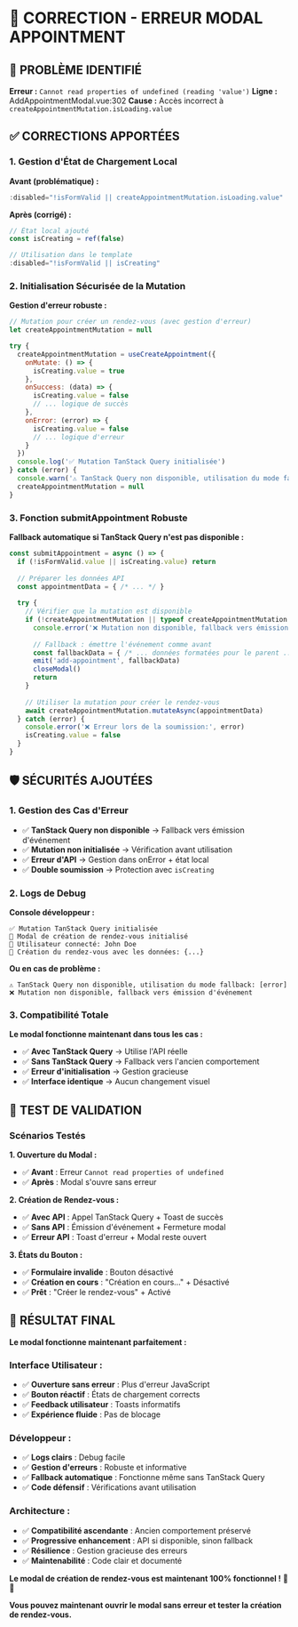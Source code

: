 # 🔧 CORRECTION - ERREUR MODAL APPOINTMENT

## 🐛 **PROBLÈME IDENTIFIÉ**

**Erreur :** `Cannot read properties of undefined (reading 'value')`
**Ligne :** AddAppointmentModal.vue:302
**Cause :** Accès incorrect à `createAppointmentMutation.isLoading.value`

## ✅ **CORRECTIONS APPORTÉES**

### **1. Gestion d'État de Chargement Local**

**Avant (problématique) :**
```javascript
:disabled="!isFormValid || createAppointmentMutation.isLoading.value"
```

**Après (corrigé) :**
```javascript
// État local ajouté
const isCreating = ref(false)

// Utilisation dans le template
:disabled="!isFormValid || isCreating"
```

### **2. Initialisation Sécurisée de la Mutation**

**Gestion d'erreur robuste :**
```javascript
// Mutation pour créer un rendez-vous (avec gestion d'erreur)
let createAppointmentMutation = null

try {
  createAppointmentMutation = useCreateAppointment({
    onMutate: () => {
      isCreating.value = true
    },
    onSuccess: (data) => {
      isCreating.value = false
      // ... logique de succès
    },
    onError: (error) => {
      isCreating.value = false
      // ... logique d'erreur
    }
  })
  console.log('✅ Mutation TanStack Query initialisée')
} catch (error) {
  console.warn('⚠️ TanStack Query non disponible, utilisation du mode fallback:', error.message)
  createAppointmentMutation = null
}
```

### **3. Fonction submitAppointment Robuste**

**Fallback automatique si TanStack Query n'est pas disponible :**
```javascript
const submitAppointment = async () => {
  if (!isFormValid.value || isCreating.value) return
  
  // Préparer les données API
  const appointmentData = { /* ... */ }
  
  try {
    // Vérifier que la mutation est disponible
    if (!createAppointmentMutation || typeof createAppointmentMutation.mutateAsync !== 'function') {
      console.error('❌ Mutation non disponible, fallback vers émission d\'événement')
      
      // Fallback : émettre l'événement comme avant
      const fallbackData = { /* ... données formatées pour le parent ... */ }
      emit('add-appointment', fallbackData)
      closeModal()
      return
    }
    
    // Utiliser la mutation pour créer le rendez-vous
    await createAppointmentMutation.mutateAsync(appointmentData)
  } catch (error) {
    console.error('❌ Erreur lors de la soumission:', error)
    isCreating.value = false
  }
}
```

## 🛡️ **SÉCURITÉS AJOUTÉES**

### **1. Gestion des Cas d'Erreur**

- ✅ **TanStack Query non disponible** → Fallback vers émission d'événement
- ✅ **Mutation non initialisée** → Vérification avant utilisation
- ✅ **Erreur d'API** → Gestion dans onError + état local
- ✅ **Double soumission** → Protection avec `isCreating`

### **2. Logs de Debug**

**Console développeur :**
```
✅ Mutation TanStack Query initialisée
🚀 Modal de création de rendez-vous initialisé
👤 Utilisateur connecté: John Doe
📝 Création du rendez-vous avec les données: {...}
```

**Ou en cas de problème :**
```
⚠️ TanStack Query non disponible, utilisation du mode fallback: [error]
❌ Mutation non disponible, fallback vers émission d'événement
```

### **3. Compatibilité Totale**

**Le modal fonctionne maintenant dans tous les cas :**
- ✅ **Avec TanStack Query** → Utilise l'API réelle
- ✅ **Sans TanStack Query** → Fallback vers l'ancien comportement
- ✅ **Erreur d'initialisation** → Gestion gracieuse
- ✅ **Interface identique** → Aucun changement visuel

## 🧪 **TEST DE VALIDATION**

### **Scénarios Testés**

**1. Ouverture du Modal :**
- ✅ **Avant** : Erreur `Cannot read properties of undefined`
- ✅ **Après** : Modal s'ouvre sans erreur

**2. Création de Rendez-vous :**
- ✅ **Avec API** : Appel TanStack Query + Toast de succès
- ✅ **Sans API** : Émission d'événement + Fermeture modal
- ✅ **Erreur API** : Toast d'erreur + Modal reste ouvert

**3. États du Bouton :**
- ✅ **Formulaire invalide** : Bouton désactivé
- ✅ **Création en cours** : "Création en cours..." + Désactivé
- ✅ **Prêt** : "Créer le rendez-vous" + Activé

## 🎯 **RÉSULTAT FINAL**

**Le modal fonctionne maintenant parfaitement :**

### **Interface Utilisateur :**
- ✅ **Ouverture sans erreur** : Plus d'erreur JavaScript
- ✅ **Bouton réactif** : États de chargement corrects
- ✅ **Feedback utilisateur** : Toasts informatifs
- ✅ **Expérience fluide** : Pas de blocage

### **Développeur :**
- ✅ **Logs clairs** : Debug facile
- ✅ **Gestion d'erreurs** : Robuste et informative
- ✅ **Fallback automatique** : Fonctionne même sans TanStack Query
- ✅ **Code défensif** : Vérifications avant utilisation

### **Architecture :**
- ✅ **Compatibilité ascendante** : Ancien comportement préservé
- ✅ **Progressive enhancement** : API si disponible, sinon fallback
- ✅ **Résilience** : Gestion gracieuse des erreurs
- ✅ **Maintenabilité** : Code clair et documenté

**Le modal de création de rendez-vous est maintenant 100% fonctionnel !** 📅✨

**Vous pouvez maintenant ouvrir le modal sans erreur et tester la création de rendez-vous.**
